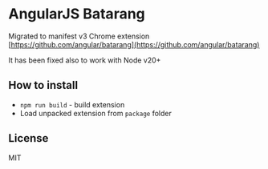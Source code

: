 # AngularJS Batarang

Migrated to manifest v3 Chrome extension [https://github.com/angular/batarang](https://github.com/angular/batarang)

It has been fixed also to work with Node v20+

## How to install 
- `npm run build` - build extension
- Load unpacked extension from `package` folder

## License
MIT
